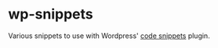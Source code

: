 # wp-snippets
Various snippets to use with Wordpress' [code snippets](https://en-ca.wordpress.org/plugins/code-snippets/) plugin.
